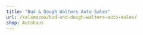 ```yaml
---
title: "Bud & Dough Walters Auto Sales"
url: /kalamazoo/bud-und-dough-walters-auto-sales/
shop: Autohaus
---
```

